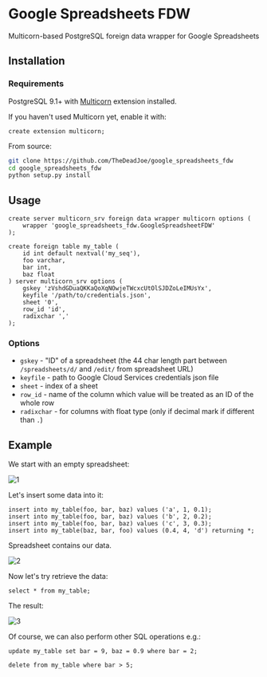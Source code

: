 # Google Spreadsheets FDW

Multicorn-based PostgreSQL foreign data wrapper for Google Spreadsheets

## Installation

### Requirements

PostgreSQL 9.1+ with [Multicorn](http://multicorn.org/) extension installed.

If you haven't used Multicorn yet, enable it with:

```postgresql
create extension multicorn;
```

From source:

```bash
git clone https://github.com/TheDeadJoe/google_spreadsheets_fdw
cd google_spreadsheets_fdw
python setup.py install
```

## Usage

```postgresql
create server multicorn_srv foreign data wrapper multicorn options (
    wrapper 'google_spreadsheets_fdw.GoogleSpreadsheetFDW'
);

create foreign table my_table (
    id int default nextval('my_seq'),
    foo varchar,
    bar int,
    baz float
) server multicorn_srv options (
    gskey 'zVshdGDuaQKKaQoXqNOwjeTWcxcUtOlSJDZoLeIMUsYx',
    keyfile '/path/to/credentials.json',
    sheet '0',
    row_id 'id',
    radixchar ','
);
```

### Options

- `gskey` - "ID" of a spreadsheet (the 44 char length part between `/spreadsheets/d/` and `/edit/` from spreadsheet URL)
- `keyfile` - path to Google Cloud Services credentials json file
- `sheet` - index of a sheet
- `row_id` - name of the column which value will be treated as an ID of the whole row
- `radixchar` - for columns with float type (only if decimal mark if different than `.`) 

## Example

We start with an empty spreadsheet:

![1](https://user-images.githubusercontent.com/8329442/87254938-d9629600-c486-11ea-8ed2-b5ccb342868b.png)

Let's insert some data into it:

```postgresql
insert into my_table(foo, bar, baz) values ('a', 1, 0.1);
insert into my_table(foo, bar, baz) values ('b', 2, 0.2);
insert into my_table(foo, bar, baz) values ('c', 3, 0.3);
insert into my_table(baz, bar, foo) values (0.4, 4, 'd') returning *;
```

Spreadsheet contains our data.

![2](https://user-images.githubusercontent.com/8329442/87254971-2a728a00-c487-11ea-88ac-9916b84af62f.png)

Now let's try retrieve the data:

```postgresql
select * from my_table;
```

The result:

![3](https://user-images.githubusercontent.com/8329442/87254972-2ba3b700-c487-11ea-8a44-4d993aeeeccd.png)


Of course, we can also perform other SQL operations e.g.: 

```postgresql
update my_table set bar = 9, baz = 0.9 where bar = 2;

delete from my_table where bar > 5;
```
